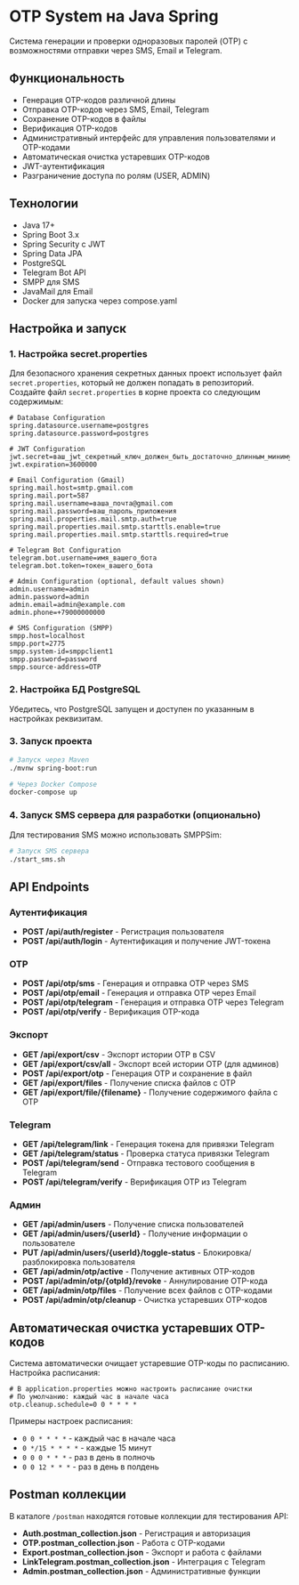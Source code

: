 # OTP System на Java Spring

Система генерации и проверки одноразовых паролей (OTP) с возможностями отправки через SMS, Email и Telegram.

## Функциональность

- Генерация OTP-кодов различной длины
- Отправка OTP-кодов через SMS, Email, Telegram
- Сохранение OTP-кодов в файлы
- Верификация OTP-кодов
- Административный интерфейс для управления пользователями и OTP-кодами
- Автоматическая очистка устаревших OTP-кодов
- JWT-аутентификация
- Разграничение доступа по ролям (USER, ADMIN)

## Технологии

- Java 17+
- Spring Boot 3.x
- Spring Security с JWT
- Spring Data JPA
- PostgreSQL
- Telegram Bot API
- SMPP для SMS
- JavaMail для Email
- Docker для запуска через compose.yaml

## Настройка и запуск

### 1. Настройка secret.properties

Для безопасного хранения секретных данных проект использует файл `secret.properties`, который не должен попадать в репозиторий.
Создайте файл `secret.properties` в корне проекта со следующим содержимым:

```properties
# Database Configuration
spring.datasource.username=postgres
spring.datasource.password=postgres

# JWT Configuration
jwt.secret=ваш_jwt_секретный_ключ_должен_быть_достаточно_длинным_минимум_32_символа
jwt.expiration=3600000

# Email Configuration (Gmail)
spring.mail.host=smtp.gmail.com
spring.mail.port=587
spring.mail.username=ваша_почта@gmail.com
spring.mail.password=ваш_пароль_приложения
spring.mail.properties.mail.smtp.auth=true
spring.mail.properties.mail.smtp.starttls.enable=true
spring.mail.properties.mail.smtp.starttls.required=true

# Telegram Bot Configuration
telegram.bot.username=имя_вашего_бота
telegram.bot.token=токен_вашего_бота

# Admin Configuration (optional, default values shown)
admin.username=admin
admin.password=admin
admin.email=admin@example.com
admin.phone=+79000000000

# SMS Configuration (SMPP)
smpp.host=localhost
smpp.port=2775
smpp.system-id=smppclient1
smpp.password=password
smpp.source-address=OTP
```

### 2. Настройка БД PostgreSQL

Убедитесь, что PostgreSQL запущен и доступен по указанным в настройках реквизитам.

### 3. Запуск проекта

```bash
# Запуск через Maven
./mvnw spring-boot:run

# Через Docker Compose
docker-compose up
```

### 4. Запуск SMS сервера для разработки (опционально)

Для тестирования SMS можно использовать SMPPSim:

```bash
# Запуск SMS сервера
./start_sms.sh
```

## API Endpoints

### Аутентификация
- **POST /api/auth/register** - Регистрация пользователя
- **POST /api/auth/login** - Аутентификация и получение JWT-токена

### OTP
- **POST /api/otp/sms** - Генерация и отправка OTP через SMS
- **POST /api/otp/email** - Генерация и отправка OTP через Email
- **POST /api/otp/telegram** - Генерация и отправка OTP через Telegram
- **POST /api/otp/verify** - Верификация OTP-кода

### Экспорт
- **GET /api/export/csv** - Экспорт истории OTP в CSV
- **GET /api/export/csv/all** - Экспорт всей истории OTP (для админов)
- **POST /api/export/otp** - Генерация OTP и сохранение в файл
- **GET /api/export/files** - Получение списка файлов с OTP
- **GET /api/export/file/{filename}** - Получение содержимого файла с OTP

### Telegram
- **GET /api/telegram/link** - Генерация токена для привязки Telegram
- **GET /api/telegram/status** - Проверка статуса привязки Telegram
- **POST /api/telegram/send** - Отправка тестового сообщения в Telegram
- **POST /api/telegram/verify** - Верификация OTP из Telegram

### Админ
- **GET /api/admin/users** - Получение списка пользователей
- **GET /api/admin/users/{userId}** - Получение информации о пользователе
- **PUT /api/admin/users/{userId}/toggle-status** - Блокировка/разблокировка пользователя
- **GET /api/admin/otp/active** - Получение активных OTP-кодов
- **POST /api/admin/otp/{otpId}/revoke** - Аннулирование OTP-кода
- **GET /api/admin/otp/files** - Получение всех файлов с OTP-кодами
- **POST /api/admin/otp/cleanup** - Очистка устаревших OTP-кодов

## Автоматическая очистка устаревших OTP-кодов

Система автоматически очищает устаревшие OTP-коды по расписанию. Настройка расписания:

```properties
# В application.properties можно настроить расписание очистки
# По умолчанию: каждый час в начале часа
otp.cleanup.schedule=0 0 * * * *
```

Примеры настроек расписания:
- `0 0 * * * *` - каждый час в начале часа
- `0 */15 * * * *` - каждые 15 минут
- `0 0 0 * * *` - раз в день в полночь
- `0 0 12 * * *` - раз в день в полдень

## Postman коллекции

В каталоге `/postman` находятся готовые коллекции для тестирования API:
- **Auth.postman_collection.json** - Регистрация и авторизация
- **OTP.postman_collection.json** - Работа с OTP-кодами
- **Export.postman_collection.json** - Экспорт и работа с файлами
- **LinkTelegram.postman_collection.json** - Интеграция с Telegram
- **Admin.postman_collection.json** - Административные функции 
